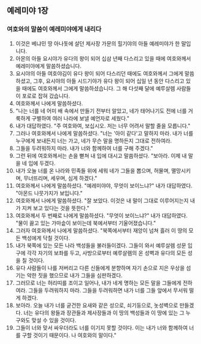 ## 예레미야 1장

### 여호와의 말씀이 예레미야에게 내리다
1. 이것은 베냐민 땅 아나돗에 살던 제사장 가문의 힐기야의 아들 예레미야가 한 말입니다.
2. 아몬의 아들 요시야가 유다의 왕이 되어 십삼 년째 다스리고 있을 때에 여호와께서 예레미야에게 말씀하셨습니다.
3. 요시야의 아들 여호야김이 유다 왕이 되어 다스리던 때에도 여호와께서 그에게 말씀하셨고, 그후, 요시야의 아들 시드기야가 유다 왕이 되어 십일 년 동안 다스리고 있을 때에도 여호와께서 그에게 말씀하셨습니다. 그 해 다섯째 달에 예루살렘 사람들이 포로로 잡혀 갔습니다.
4. 여호와께서 나에게 말씀하셨다.
5. "나는 너를 네 어미 배 속에서 만들기 전부터 알았고, 네가 태어나기도 전에 너를 거룩하게 구별하여 여러 나라에 보낼 예언자로 세웠다."
6. 내가 대답하였다. "주 여호와여, 보십시오. 저는 너무 어려서 말할 줄을 모릅니다."
7. 그러나 여호와께서 나에게 말씀하셨다. "너는 '아이 같다'고 말하지 마라. 내가 너를 누구에게 보내든지 너는 가고, 네가 무슨 말을 명하든지 그대로 전하여라.
8. 그들을 두려워하지 마라. 내가 너와 함께하여 너를 구해 주겠다."
9. 그런 뒤에 여호와께서는 손을 뻗쳐 내 입에 대시고 말씀하셨다. "보아라. 이제 내 말을 네 입에 두겠다.
10. 내가 오늘 너를 온 나라와 민족들 위에 세워 네가 그들을 뽑으며, 허물며, 멸망시키며, 무너뜨리며, 세우며, 심게 하겠다."
11. 여호와께서 나에게 말씀하셨다. "예레미야야, 무엇이 보이느냐?" 내가 대답하였다. "아몬드 나뭇가지가 보입니다."
12. 여호와께서 나에게 말씀하셨다. "잘 보았다. 이것은 내 말이 그대로 이루어지는지 내가 지켜 보고 있다는 것을 뜻한다."
13. 여호와께서 두 번째로 나에게 말씀하셨다. "무엇이 보이느냐?" 내가 대답하였다. "물이 끓고 있는 가마솥이 보이는데 북에서부터 기울어졌습니다."
14. 그러자 여호와께서 나에게 말씀하셨다. "북쪽에서부터 재앙이 넘쳐 흘러 이 땅의 모든 백성에게 닥칠 것이다.
15. 내가 북쪽에 있는 모든 나라 백성들을 불러들이겠다. 그들이 와서 예루살렘 성문 입구에 각각 자기의 보좌를 두고, 사방으로부터 예루살렘의 온 성벽과 유다의 모든 성을 칠 것이다.
16. 유다 사람들이 나를 저버리고 다른 신들에게 분향하며 자기 손으로 지은 우상을 섬기는 악한 짓을 했으므로 내가 그들을 심판하겠다.
17. 그러므로 너는 허리띠를 조이고 일어나, 내가 네게 명하는 모든 말을 그들에게 전하여라. 그들을 두려워하지 마라. 그들을 두려워하면 내가 너를 그들 앞에서 무서워 떨게 하겠다.
18. 보아라. 오늘 내가 너를 굳건한 요새와 같은 성으로, 쇠기둥으로, 놋성벽으로 만들겠다. 너는 유다의 왕들과 장관들과 제사장들과 이 땅의 백성들과 이 땅에 있는 그 누구와도 맞설 수 있을 것이다.
19. 그들이 너와 맞서 싸우더라도 너를 이기지 못할 것이다. 이는 내가 너와 함께하여 너를 구할 것이기 때문이다. 나 여호와의 말이다."